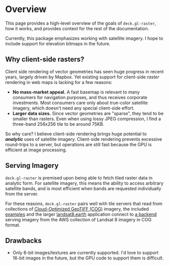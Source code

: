 # Overview

This page provides a high-level overview of the goals of `deck.gl-raster`, how
it works, and provides context for the rest of the documentation.

Currently, this package emphasizes working with satellite imagery. I hope to include support for elevation bitmaps in the future.

## Why client-side rasters?

Client side rendering of vector geometries has seen huge progress in recent
years, largely driven by Mapbox. Yet existing support for client-side _raster_
rendering in web maps is lacking for a few reasons:

- **No mass-market appeal.** A fast basemap is relevant to many consumers for navigation purposes, and thus receives corporate investments. Most consumers care only about true-color satellite imagery, which doesn't need any special client-side effort.
- **Larger data sizes.** Since vector geometries are "sparse", they tend to be smaller than rasters. Even when using lossy JPEG compression, I find a three-band 256x256 tile to be around 75KB.

So why care? I believe client-side rendering brings huge potential to
**_analytic_** uses of satellite imagery. Client-side rendering prevents
excessive round-trips to a server, but operations are still fast because the GPU
is efficient at image processing.

## Serving Imagery

`deck.gl-raster` is premised upon being able to fetch tiled raster data in
analytic form. For satellite imagery, this means the ability to access arbitrary
satellite bands, and is most efficient when bands are requested individually
from the server.

For these reasons, `deck.gl-raster` pairs well with tile servers that read from
collections of [Cloud-Optimized GeoTIFF (COG)](https://cogeo.org) imagery, the
included [examples](examples/raster-layer-md.md) and the larger
[landsat8.earth](https://landsat8.earth) application connect to [a
backend][landsat-mosaic-tiler] serving imagery from the AWS collection of
Landsat 8 imagery in COG format.

[landsat-mosaic-tiler]: https://github.com/kylebarron/landsat-mosaic-tiler

## Drawbacks

- Only 8-bit images/textures are currently supported. I'd love to support 16-bit images in the future, but the GPU code to support them is difficult.
